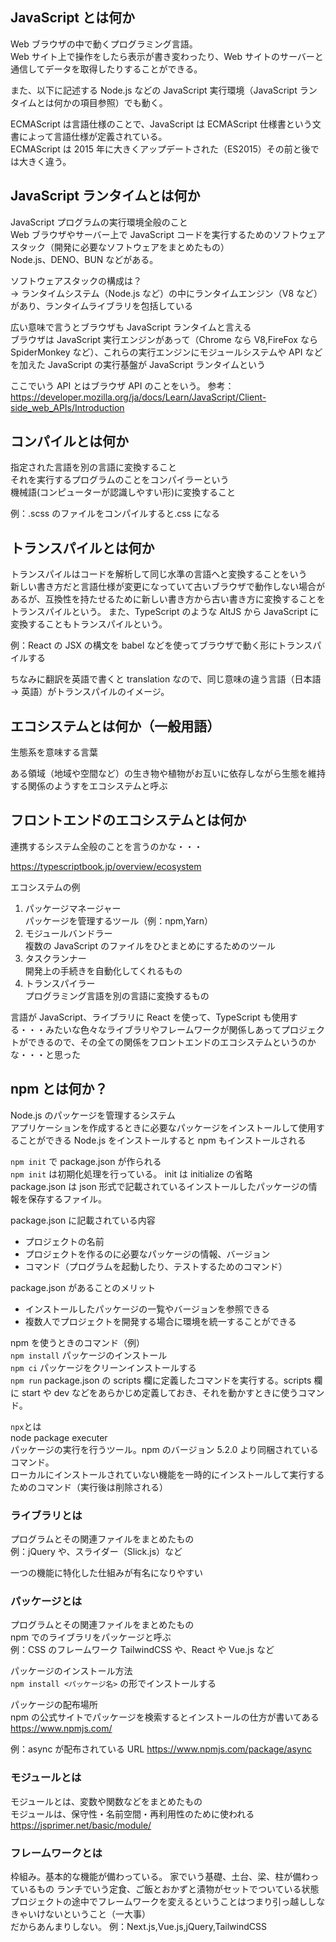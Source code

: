 ## JavaScript とは何か

Web ブラウザの中で動くプログラミング言語。  
Web サイト上で操作をしたら表示が書き変わったり、Web サイトのサーバーと通信してデータを取得したりすることができる。

また、以下に記述する Node.js などの JavaScript 実行環境（JavaScript ランタイムとは何かの項目参照）でも動く。

ECMAScript は言語仕様のことで、JavaScript は ECMAScript 仕様書という文書によって言語仕様が定義されている。  
ECMAScript は 2015 年に大きくアップデートされた（ES2015）その前と後では大きく違う。

## JavaScript ランタイムとは何か

JavaScript プログラムの実行環境全般のこと  
Web ブラウザやサーバー上で JavaScript コードを実行するためのソフトウェアスタック（開発に必要なソフトウェアをまとめたもの）  
Node.js、DENO、BUN などがある。

ソフトウェアスタックの構成は？  
→ ランタイムシステム（Node.js など）の中にランタイムエンジン（V8 など）があり、ランタイムライブラリを包括している

広い意味で言うとブラウザも JavaScript ランタイムと言える  
ブラウザは JavaScript 実行エンジンがあって（Chrome なら V8,FireFox なら SpiderMonkey など）、これらの実行エンジンにモジュールシステムや API などを加えた JavaScript の実行基盤が JavaScript ランタイムという

ここでいう API とはブラウザ API のことをいう。
参考：https://developer.mozilla.org/ja/docs/Learn/JavaScript/Client-side_web_APIs/Introduction

## コンパイルとは何か

指定された言語を別の言語に変換すること  
それを実行するプログラムのことをコンパイラーという  
機械語(コンピューターが認識しやすい形)に変換すること

例：.scss のファイルをコンパイルすると.css になる

## トランスパイルとは何か

トランスパイルはコードを解析して同じ水準の言語へと変換することをいう  
新しい書き方だと言語仕様が変更になっていて古いブラウザで動作しない場合があるが、互換性を持たせるために新しい書き方から古い書き方に変換することをトランスパイルという。
また、TypeScript のような AltJS から JavaScript に変換することもトランスパイルという。

例：React の JSX の構文を babel などを使ってブラウザで動く形にトランスパイルする

ちなみに翻訳を英語で書くと translation なので、同じ意味の違う言語（日本語 → 英語）がトランスパイルのイメージ。

## エコシステムとは何か（一般用語）

生態系を意味する言葉

ある領域（地域や空間など）の生き物や植物がお互いに依存しながら生態を維持する関係のようすをエコシステムと呼ぶ

## フロントエンドのエコシステムとは何か

連携するシステム全般のことを言うのかな・・・

https://typescriptbook.jp/overview/ecosystem

エコシステムの例

1. パッケージマネージャー  
   パッケージを管理するツール（例：npm,Yarn）
2. モジュールバンドラー  
   複数の JavaScript のファイルをひとまとめにするためのツール
3. タスクランナー  
   開発上の手続きを自動化してくれるもの
4. トランスパイラー  
   プログラミング言語を別の言語に変換するもの

言語が JavaScript、ライブラリに React を使って、TypeScript も使用する・・・みたいな色々なライブラリやフレームワークが関係しあってプロジェクトができるので、その全ての関係をフロントエンドのエコシステムというのかな・・・と思った

## npm とは何か？

Node.js のパッケージを管理するシステム  
アプリケーションを作成するときに必要なパッケージをインストールして使用することができる
Node.js をインストールすると npm もインストールされる

`npm init` で package.json が作られる  
`npm init` は初期化処理を行っている。 init は initialize の省略　　
package.json は json 形式で記載されているインストールしたパッケージの情報を保存するファイル。

package.json に記載されている内容

- プロジェクトの名前
- プロジェクトを作るのに必要なパッケージの情報、バージョン
- コマンド（プログラムを起動したり、テストするためのコマンド）

package.json があることのメリット

- インストールしたパッケージの一覧やバージョンを参照できる
- 複数人でプロジェクトを開発する場合に環境を統一することができる

npm を使うときのコマンド（例）  
`npm install` パッケージのインストール  
`npm ci` パッケージをクリーンインストールする  
`npm run` package.json の scripts 欄に定義したコマンドを実行する。scripts 欄に start や dev などをあらかじめ定義しておき、それを動かすときに使うコマンド。

`npx`とは  
node package executer  
パッケージの実行を行うツール。npm のバージョン 5.2.0 より同梱されているコマンド。  
ローカルにインストールされていない機能を一時的にインストールして実行するためのコマンド（実行後は削除される）

### ライブラリとは

プログラムとその関連ファイルをまとめたもの  
例：jQuery や、スライダー（Slick.js）など

一つの機能に特化した仕組みが有名になりやすい

### パッケージとは

プログラムとその関連ファイルをまとめたもの  
npm でのライブラリをパッケージと呼ぶ  
例：CSS のフレームワーク TailwindCSS や、React や Vue.js など

パッケージのインストール方法  
`npm install <パッケージ名>` の形でインストールする

パッケージの配布場所  
npm の公式サイトでパッケージを検索するとインストールの仕方が書いてある  
https://www.npmjs.com/

例：async が配布されている URL
https://www.npmjs.com/package/async

### モジュールとは

モジュールとは、変数や関数などをまとめたもの  
モジュールは、保守性・名前空間・再利用性のために使われる  
https://jsprimer.net/basic/module/

### フレームワークとは

枠組み。基本的な機能が備わっている。
家でいう基礎、土台、梁、柱が備わっているもの
ランチでいう定食、ご飯とおかずと漬物がセットでついている状態  
プロジェクトの途中でフレームワークを変えるということはつまり引っ越ししなきゃいけないということ（一大事）  
だからあんまりしない。
例：Next.js,Vue.js,jQuery,TailwindCSS
